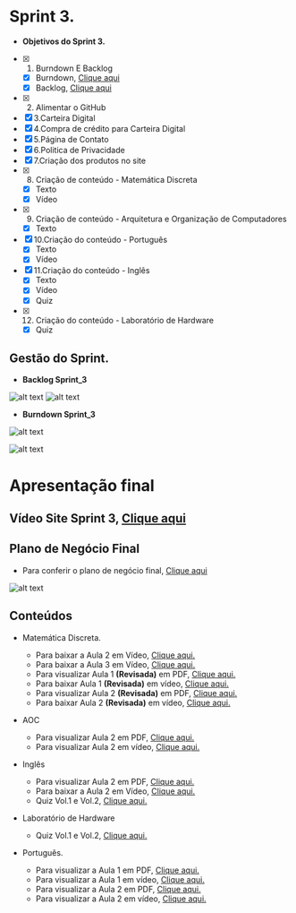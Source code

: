 # Sprint 3.

 * **Objetivos do Sprint 3.**

- [x] 1. Burndown E Backlog
   - [x] Burndown, [Clique aqui](https://github.com/HarielThums/ProjetoIntegrador01/blob/main/Burndown%20e%20Backlog/Burndown%20Sprint_3.png)
   - [x] Backlog, [Clique aqui](https://github.com/HarielThums/ProjetoIntegrador01/blob/main/Burndown%20e%20Backlog/Backlog%20Final.pdf)
- [x] 2. Alimentar o GitHub
- [x] 3.Carteira Digital
- [x] 4.Compra de crédito para Carteira Digital
- [x] 5.Página de Contato
- [x] 6.Politica de Privacidade
- [x] 7.Criação dos produtos no site
- [x] 8. Criação de conteúdo - Matemática Discreta
   * [x] Texto
   * [x] Vídeo
- [x] 9. Criação de conteúdo - Arquitetura e Organização de Computadores
   * [x] Texto
- [x] 10.Criação do conteúdo - Português
   * [x] Texto
   * [x] Vídeo
- [x] 11.Criação do conteúdo - Inglês
   * [x] Texto
   * [x] Vídeo
   * [x] Quiz
- [x] 12. Criação do conteúdo - Laboratório de Hardware
   * [x] Quiz

## Gestão do Sprint.

* **Backlog Sprint_3**

![alt text](https://github.com/HarielThums/ProjetoIntegrador01/blob/main/Burndown%20e%20Backlog/Aluno.png)
![alt text](https://github.com/HarielThums/ProjetoIntegrador01/blob/main/Burndown%20e%20Backlog/Backlog%20Sprint_3.png)

* **Burndown Sprint_3**

![alt text](https://github.com/HarielThums/ProjetoIntegrador01/blob/main/Burndown%20e%20Backlog/Burndown%20Sprint_3.png)

![alt text](https://github.com/HarielThums/ProjetoIntegrador01/blob/main/Burndown%20e%20Backlog/Burndown_Sprint_3.2.png)

   # **Apresentação final**
   ## **Vídeo Site Sprint 3,** [Clique aqui](https://youtu.be/UbHVJYRtVRU)


## Plano de Negócio Final

* Para conferir o plano de negócio final, [Clique aqui](https://github.com/HarielThums/ProjetoIntegrador01/blob/main/Sprint3/Plano_de_Negocio_Final.pdf)

![alt text](https://github.com/HarielThums/ProjetoIntegrador01/blob/main/Burndown%20e%20Backlog/estimativa%20gastos%2C%20receita%20e%20lucro.png)


## Conteúdos

* Matemática Discreta.
   * Para baixar a Aula 2 em Vídeo, [Clique aqui.](https://raw.githubusercontent.com/HarielThums/ProjetoIntegrador01/main/Sprint3/Conteudos/Matematica%20Discreta%20Vol.2.rar)
   * Para baixar a Aula 3 em Vídeo, [Clique aqui.](https://raw.githubusercontent.com/HarielThums/ProjetoIntegrador01/main/Sprint3/Conteudos/Matematica%20Discreta%20Vol.3.zip)
   * Para visualizar Aula 1 **(Revisada)** em PDF, [Clique aqui.](https://github.com/HarielThums/ProjetoIntegrador01/blob/main/Sprint3/Conteudos/Matematica%20Discreta%20Vol.1%20(Atualiza%C3%A7%C3%A3o)%20-%20Copia.pdf)
   * Para baixar Aula 1 **(Revisada)** em vídeo, [Clique aqui.](https://raw.githubusercontent.com/HarielThums/ProjetoIntegrador01/main/Sprint3/Conteudos/Matematica%20Discreta%20Vol.1%20(Atualiza%C3%A7%C3%A3o)%20-%20Copia.rar)
    * Para visualizar Aula 2 **(Revisada)** em PDF, [Clique aqui.](https://github.com/HarielThums/ProjetoIntegrador01/blob/main/Sprint3/Conteudos/Matem%C3%A1tica%20Discreta%20Vol.2%20(atualizado)%20-%20Copia.pdf)
   * Para baixar Aula 2 **(Revisada)** em vídeo, [Clique aqui.](https://raw.githubusercontent.com/HarielThums/ProjetoIntegrador01/main/Sprint3/Conteudos/Matem%C3%A1tica%20Discreta%20Vol.2%20(atualizado)%20-%20Copia.rar)
   


* AOC
   * Para visualizar Aula 2 em PDF, [Clique aqui.](https://github.com/HarielThums/ProjetoIntegrador01/blob/main/Sprint3/Conteudos/Arquitetura%20e%20Organiza%C3%A7%C3%A3o%20de%20Computadores%20Vol.2.pdf)
   * Para visualizar Aula 2 em vídeo, [Clique aqui.](https://raw.githubusercontent.com/HarielThums/ProjetoIntegrador01/main/Sprint3/Conteudos/Arquitetura%20e%20Organiza%C3%A7%C3%A3o%20de%20Computadores%20Vol.2.rar)


* Inglês
   * Para visualizar Aula 2 em PDF, [Clique aqui.](https://github.com/HarielThums/ProjetoIntegrador01/blob/main/Sprint3/Conteudos/Ingl%C3%AAs%20Vol.%202.pdf)
   * Para baixar a Aula 2 em Vídeo, [Clique aqui.](https://raw.githubusercontent.com/HarielThums/ProjetoIntegrador01/main/Sprint3/Conteudos/Ingles%20Vol.2.zip)
   * Quiz Vol.1 e Vol.2, [Clique aqui.](https://docs.google.com/forms/d/e/1FAIpQLSd-szeIz-lH9yHuObgfL_TTKfRp1wEUpoG8XeRL74HrmVx_SQ/viewform?usp=sf_link)

* Laboratório de Hardware
   * Quiz Vol.1 e Vol.2, [Clique aqui.](https://docs.google.com/forms/d/e/1FAIpQLSexo-ZPuRF4cwC7Oh1IyUd8V7yUjzccWpLCC7cpXw5MnJ5sqA/viewform?usp=sf_link)

* Português.
   * Para visualizar a Aula 1  em PDF, [Clique aqui.](https://github.com/HarielThums/ProjetoIntegrador01/blob/main/Sprint3/Conteudos/Portugu%C3%AAs%20Vol.1%20(Atualizado).pdf)
   * Para visualizar a Aula 1  em vídeo, [Clique aqui.](https://raw.githubusercontent.com/HarielThums/ProjetoIntegrador01/main/Sprint3/Conteudos/Portugu%C3%AAs%20Vol.%201.rar)
   * Para visualizar a Aula 2  em PDF, [Clique aqui.](https://github.com/HarielThums/ProjetoIntegrador01/blob/main/Sprint3/Conteudos/Portugu%C3%AAs%20Vol.%202.pdf)
   * Para visualizar a Aula 2  em vídeo, [Clique aqui.](https://raw.githubusercontent.com/HarielThums/ProjetoIntegrador01/main/Sprint3/Conteudos/Portugues%20Vol.2.rar)
   
